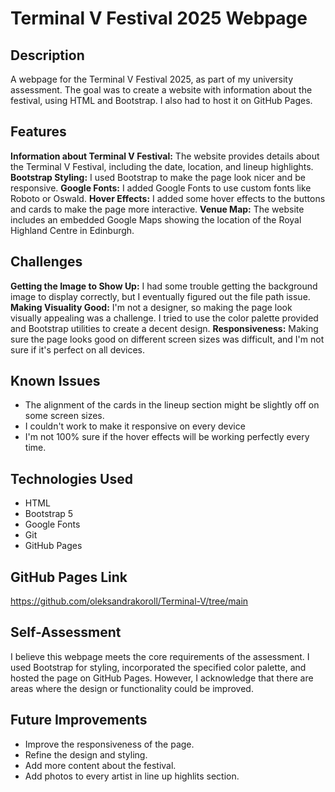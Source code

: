 # Terminal V Festival 2025 Webpage

## Description

A webpage for the Terminal V Festival 2025, as part of my university assessment. The goal was to create a website with information about the festival, using HTML and Bootstrap. I also had to host it on GitHub Pages.

## Features

**Information about Terminal V Festival:** The website provides details about the Terminal V Festival, including the date, location, and lineup highlights.
**Bootstrap Styling:** I used Bootstrap to make the page look nicer and be responsive.
**Google Fonts:** I added Google Fonts to use custom fonts like Roboto or Oswald.
**Hover Effects:** I added some hover effects to the buttons and cards to make the page more interactive.
**Venue Map:** The website includes an embedded Google Maps showing the location of the Royal Highland Centre in Edinburgh.

## Challenges

**Getting the Image to Show Up:** I had some trouble getting the background image to display correctly, but I eventually figured out the file path issue.
**Making Visuality Good:** I'm not a designer, so making the page look visually appealing was a challenge. I tried to use the color palette provided and Bootstrap utilities to create a decent design.
**Responsiveness:** Making sure the page looks good on different screen sizes was difficult, and I'm not sure if it's perfect on all devices.

## Known Issues

* The alignment of the cards in the lineup section might be slightly off on some screen sizes.
* I couldn't work to make it responsive on every device
* I'm not 100% sure if the hover effects will be working perfectly every time.

## Technologies Used

* HTML
* Bootstrap 5
* Google Fonts
* Git
* GitHub Pages

## GitHub Pages Link
https://github.com/oleksandrakoroll/Terminal-V/tree/main 

## Self-Assessment

I believe this webpage meets the core requirements of the assessment. I used Bootstrap for styling, incorporated the specified color palette, and hosted the page on GitHub Pages. However, I acknowledge that there are areas where the design or functionality could be improved.

## Future Improvements

* Improve the responsiveness of the page.
* Refine the design and styling.
* Add more content about the festival.
* Add photos to every artist in line up highlits section.
